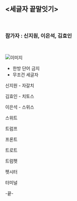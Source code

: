 ## <세글자 끝말잇기>
<br/>

### **참가자 : 신지원, 이은석, 김효인**
<br/>

![이미지](https://www.google.com/url?sa=i&url=https%3A%2F%2Ftheqoo.net%2Fdyb%2F940178437&psig=AOvVaw1g2YP94Q59G0XMhIk5GGBq&ust=1673670680070000&source=images&cd=vfe&ved=0CBAQjRxqFwoTCMiA5aTbw_wCFQAAAAAdAAAAABAE)

* 한방 단어 금지
* 무조건 세글자 

신지원 - 자갈치

김효인 - 치토스

이은석 - 스위스

스위트

트럼프

프론트

트로트

트럼펫

펫시터

터미널

-끝-
